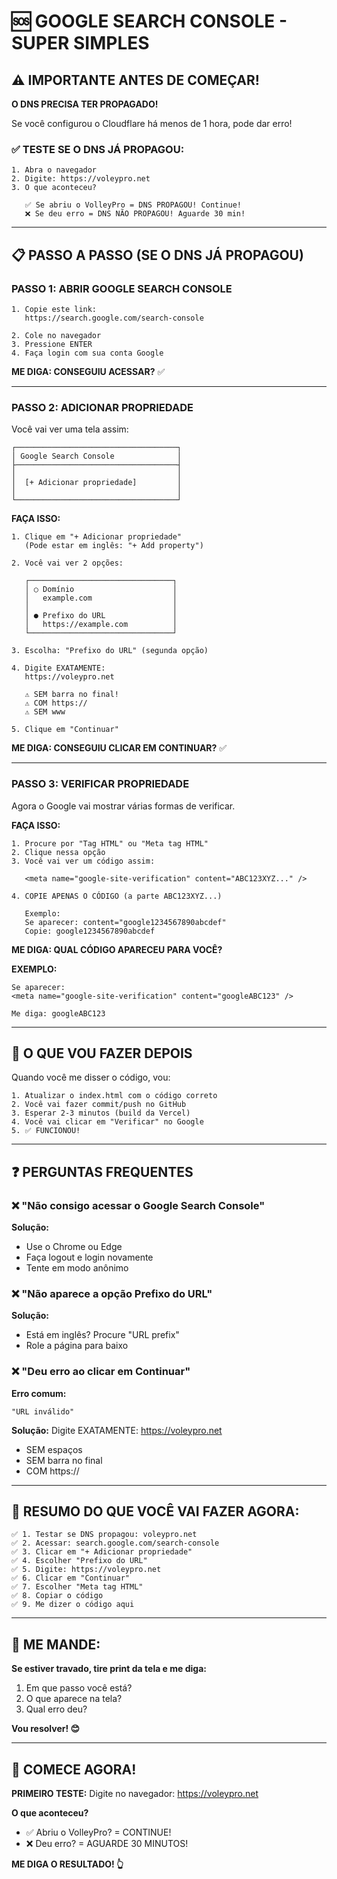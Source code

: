 # 🆘 GOOGLE SEARCH CONSOLE - SUPER SIMPLES

## ⚠️ IMPORTANTE ANTES DE COMEÇAR!

**O DNS PRECISA TER PROPAGADO!**

Se você configurou o Cloudflare há menos de 1 hora, pode dar erro!

### ✅ TESTE SE O DNS JÁ PROPAGOU:

```
1. Abra o navegador
2. Digite: https://voleypro.net
3. O que aconteceu?

   ✅ Se abriu o VolleyPro = DNS PROPAGOU! Continue!
   ❌ Se deu erro = DNS NÃO PROPAGOU! Aguarde 30 min!
```

---

## 📋 PASSO A PASSO (SE O DNS JÁ PROPAGOU)

### PASSO 1: ABRIR GOOGLE SEARCH CONSOLE

```
1. Copie este link:
   https://search.google.com/search-console

2. Cole no navegador
3. Pressione ENTER
4. Faça login com sua conta Google
```

**ME DIGA: CONSEGUIU ACESSAR?** ✅

---

### PASSO 2: ADICIONAR PROPRIEDADE

Você vai ver uma tela assim:

```
┌────────────────────────────────────┐
│ Google Search Console              │
├────────────────────────────────────┤
│                                    │
│  [+ Adicionar propriedade]         │
│                                    │
└────────────────────────────────────┘
```

**FAÇA ISSO:**

```
1. Clique em "+ Adicionar propriedade"
   (Pode estar em inglês: "+ Add property")

2. Você vai ver 2 opções:

   ┌────────────────────────────────┐
   │ ○ Domínio                      │
   │   example.com                  │
   │                                │
   │ ● Prefixo do URL               │
   │   https://example.com          │
   └────────────────────────────────┘

3. Escolha: "Prefixo do URL" (segunda opção)

4. Digite EXATAMENTE:
   https://voleypro.net
   
   ⚠️ SEM barra no final!
   ⚠️ COM https://
   ⚠️ SEM www

5. Clique em "Continuar"
```

**ME DIGA: CONSEGUIU CLICAR EM CONTINUAR?** ✅

---

### PASSO 3: VERIFICAR PROPRIEDADE

Agora o Google vai mostrar várias formas de verificar.

**FAÇA ISSO:**

```
1. Procure por "Tag HTML" ou "Meta tag HTML"
2. Clique nessa opção
3. Você vai ver um código assim:

   <meta name="google-site-verification" content="ABC123XYZ..." />

4. COPIE APENAS O CÓDIGO (a parte ABC123XYZ...)
   
   Exemplo:
   Se aparecer: content="google1234567890abcdef"
   Copie: google1234567890abcdef
```

**ME DIGA: QUAL CÓDIGO APARECEU PARA VOCÊ?**

**EXEMPLO:**
```
Se aparecer:
<meta name="google-site-verification" content="googleABC123" />

Me diga: googleABC123
```

---

## 🔧 O QUE VOU FAZER DEPOIS

Quando você me disser o código, vou:

```
1. Atualizar o index.html com o código correto
2. Você vai fazer commit/push no GitHub
3. Esperar 2-3 minutos (build da Vercel)
4. Você vai clicar em "Verificar" no Google
5. ✅ FUNCIONOU!
```

---

## ❓ PERGUNTAS FREQUENTES

### ❌ "Não consigo acessar o Google Search Console"

**Solução:**
- Use o Chrome ou Edge
- Faça logout e login novamente
- Tente em modo anônimo

### ❌ "Não aparece a opção Prefixo do URL"

**Solução:**
- Está em inglês? Procure "URL prefix"
- Role a página para baixo

### ❌ "Deu erro ao clicar em Continuar"

**Erro comum:**
```
"URL inválido"
```

**Solução:**
Digite EXATAMENTE: https://voleypro.net
- SEM espaços
- SEM barra no final
- COM https://

---

## 🎯 RESUMO DO QUE VOCÊ VAI FAZER AGORA:

```
✅ 1. Testar se DNS propagou: voleypro.net
✅ 2. Acessar: search.google.com/search-console
✅ 3. Clicar em "+ Adicionar propriedade"
✅ 4. Escolher "Prefixo do URL"
✅ 5. Digite: https://voleypro.net
✅ 6. Clicar em "Continuar"
✅ 7. Escolher "Meta tag HTML"
✅ 8. Copiar o código
✅ 9. Me dizer o código aqui
```

---

## 📸 ME MANDE:

**Se estiver travado, tire print da tela e me diga:**

1. Em que passo você está?
2. O que aparece na tela?
3. Qual erro deu?

**Vou resolver! 😊**

---

## 🚀 COMECE AGORA!

**PRIMEIRO TESTE:**
Digite no navegador: https://voleypro.net

**O que aconteceu?**
- ✅ Abriu o VolleyPro? = CONTINUE!
- ❌ Deu erro? = AGUARDE 30 MINUTOS!

**ME DIGA O RESULTADO! 👆**
